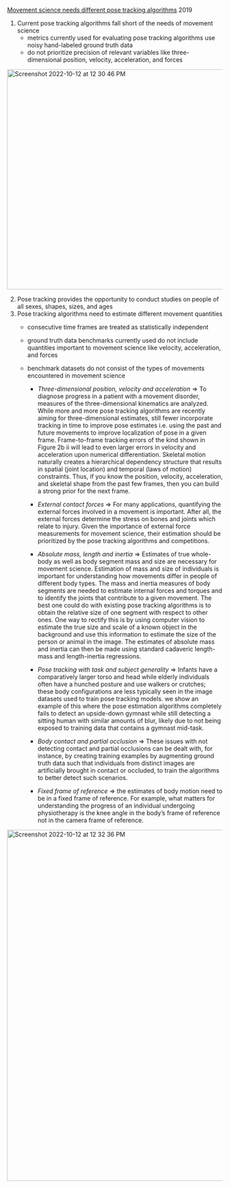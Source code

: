 [Movement science needs different pose tracking algorithms](https://arxiv.org/abs/1907.10226) 2019

1. Current pose tracking algorithms fall short of the needs of movement science
    - metrics currently used for evaluating pose tracking algorithms use noisy hand-labeled ground truth data
    - do not prioritize precision of relevant variables like three-dimensional position, velocity, acceleration, and forces



<img width="513" alt="Screenshot 2022-10-12 at 12 30 46 PM" src="https://user-images.githubusercontent.com/2610866/195272416-65a419e7-a9a7-476e-b8d4-9a486333f33f.png">


2. Pose tracking provides the opportunity to conduct studies on people of all sexes, shapes, sizes, and ages
3. Pose tracking algorithms need to estimate different movement quantities
    - consecutive time frames are treated as statistically independent
    - ground truth data benchmarks currently used do not include quantities important to movement science like velocity, acceleration, and forces
    - benchmark datasets do not consist of the types of movements encountered in movement science
    
      * _Three-dimensional position, velocity and acceleration_ => To diagnose progress in a patient with a movement disorder, measures of the three-dimensional kinematics are analyzed. While more and more pose tracking algorithms are recently aiming for three-dimensional estimates, still fewer incorporate tracking in time to improve pose estimates i.e. using the past and future movements to improve localization of pose in a given frame. Frame-to-frame tracking errors of the kind shown in Figure 2b ii will lead to even larger errors in velocity and acceleration upon numerical differentiation. Skeletal motion naturally creates a hierarchical dependency structure that results in spatial (joint location) and temporal (laws of motion) constraints. Thus, if you know the position, velocity, acceleration, and skeletal shape from the past few frames, then you can build a strong prior for the next frame.
      
      * _External contact forces_ =>  For many applications, quantifying the external forces involved in a movement is important. After all, the external forces determine the stress on bones and joints which relate to injury. Given the importance of external force measurements for movement science, their estimation should be prioritized by the pose tracking algorithms and competitions.
      * _Absolute mass, length and inertia_ => Estimates of true whole-body as well as body segment mass and size are necessary for movement science. Estimation of mass and size of individuals is important for understanding how movements differ in people of different body types. The mass and inertia measures of body segments are needed to estimate internal forces and torques and to identify the joints that contribute to a given movement. The best one could do with existing pose tracking algorithms is to obtain the relative size of one segment with respect to other ones. One way to rectify this is by using computer vision to estimate the true size and scale of a known object in the background and use this information to estimate the size of the person or animal in the image. The estimates of absolute mass and inertia can then be made using standard cadaveric length-mass and length-inertia regressions.
      
      * _Pose tracking with task and subject generality_ => Infants have a comparatively larger torso and head while elderly individuals often have a hunched posture and use walkers or crutches; these body configurations are less typically seen in the image datasets used to train pose tracking models. we show an example of this where the pose estimation algorithms completely fails to detect an upside-down gymnast while still detecting a sitting human with similar amounts of blur, likely due to not being exposed to training data that contains a gymnast mid-task.
      
      * _Body contact and partial occlusion_ => These issues with not detecting contact and partial occlusions can be dealt with, for instance, by creating training examples by augmenting ground truth data such that individuals from distinct images are artificially brought in contact or occluded, to train the algorithms to better detect such scenarios.
      
      * _Fixed frame of reference_ => the estimates of body motion need to be in a fixed frame of reference. For example, what matters for understanding the progress of an individual undergoing physiotherapy is the knee angle in the body’s frame of reference not in the camera frame of reference.
     


 
 <img width="818" alt="Screenshot 2022-10-12 at 12 32 36 PM" src="https://user-images.githubusercontent.com/2610866/195272722-59f81496-000b-4da6-94cf-2aff8641f761.png">
